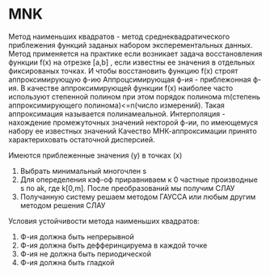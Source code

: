 # MNK

Метод наименьших квадратов - метод среднеквадратического приблежения функций заданых набором эксперементальных данных. Метод применяется на практике если возникает задача восстановления функции f(x) на отрезке [a,b] , если известны ее значения в отдельных фиксированых точках. И чтобы восстановить функцию f(x) строят аппроксимирующую ф-ию
Аппроцсимирующая ф-ия - приблежонная ф-ия. В качестве аппроксимирующей функции f(x) наиболее часто используют степенной полином при этом порядок полинома m(степень аппроксимирующего полинома)<=n(число измерений). Такая аппроксимация называется полинамеальной.
Интерполяция - нахождение промежуточных значений некторой ф-ии, по имеющемуся набору ее известных значений
Качество МНК-аппроксимации принято характериховать остаточной дисперсией.


Имеются приблеженные значения (y) в точках (x)
1.	Выбрать минимальный многочлен s
2.	Для опеределения кэф-оф приравниваем к 0 частные производные s по ak, где k[0,m]. После преобразований мы получим СЛАУ
3.	Получанную систему решаем методом ГАУССА или любым другим методом решения СЛАУ


Условия устойчивости метода наименьших квадратов:
1.	Ф-ия должна быть непрерывной
2.	Ф-ия должна быть дефферинцируема в каждой точке
3.	Ф-ия не должна быть периодической
4.	Ф-ия должна быть гладкой
